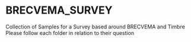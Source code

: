 # BRECVEMA_SURVEY
Collection of Samples for a Survey based around BRECVEMA and Timbre
Please follow each folder in relation to their question
